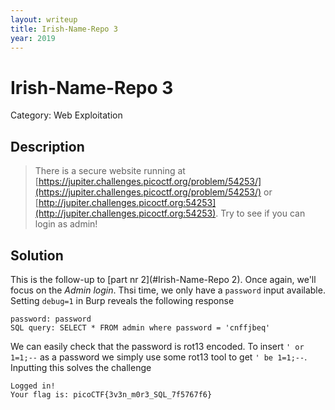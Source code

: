 ```yaml
---
layout: writeup
title: Irish-Name-Repo 3
year: 2019
---
```

# Irish-Name-Repo 3
Category: Web Exploitation

## Description

> There is a secure website running at [https://jupiter.challenges.picoctf.org/problem/54253/](https://jupiter.challenges.picoctf.org/problem/54253/) or [http://jupiter.challenges.picoctf.org:54253](http://jupiter.challenges.picoctf.org:54253). Try to see if you can login as admin!

## Solution

This is the follow-up to [part nr 2](#Irish-Name-Repo 2). Once again, we'll focus on the *Admin login*. Thsi time, we only have a `password` input available. Setting `debug=1` in Burp reveals the following response
```
password: password
SQL query: SELECT * FROM admin where password = 'cnffjbeq'
```
We can easily check that the password is rot13 encoded. To insert `' or 1=1;--` as a password we simply use some rot13 tool to get `' be 1=1;--`. Inputting this solves the challenge
```
Logged in!
Your flag is: picoCTF{3v3n_m0r3_SQL_7f5767f6}
```